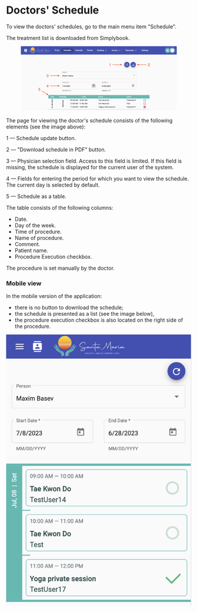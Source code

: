 # Doctors' Schedule

To view the doctors' schedules, go to the main menu item "Schedule".&#x20;

The treatment list is downloaded from Simplybook.

<figure><img src="../../.gitbook/assets/Screenshot 2023-06-28 at 19.54.23.png" alt=""><figcaption></figcaption></figure>

The page for viewing the doctor's schedule consists of the following elements (see the image above):&#x20;

1 — Schedule update button.&#x20;

2 — "Download schedule in PDF" button.&#x20;

3 — Physician selection field. Access to this field is limited. If this field is missing, the schedule is displayed for the current user of the system.&#x20;

4 — Fields for entering the period for which you want to view the schedule. The current day is selected by default.&#x20;

5 — Schedule as a table.&#x20;

The table consists of the following columns:&#x20;

* Date.&#x20;
* Day of the week.&#x20;
* Time of procedure.&#x20;
* Name of procedure.&#x20;
* Comment.
* Patient name.&#x20;
* Procedure Execution checkbox.&#x20;

The procedure is set manually by the doctor.

### Mobile view

In the mobile version of the application:&#x20;

* there is no button to download the schedule;&#x20;
* the schedule is presented as a list (see the image below),
* the procedure execution checkbox is also located on the right side of the procedure.

![](<../../.gitbook/assets/Screenshot 2023-06-28 at 19.54.42.png>)

